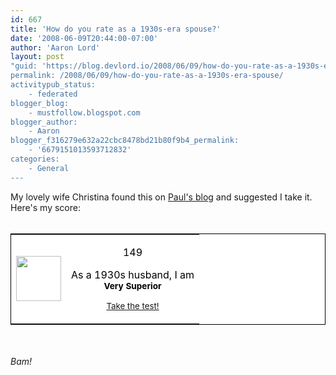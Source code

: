 ```yaml
---
id: 667
title: 'How do you rate as a 1930s-era spouse?'
date: '2008-06-09T20:44:00-07:00'
author: 'Aaron Lord'
layout: post
"guid: 'https://blog.devlord.io/2008/06/09/how-do-you-rate-as-a-1930s-era-spouse/'
permalink: /2008/06/09/how-do-you-rate-as-a-1930s-era-spouse/
activitypub_status:
    - federated
blogger_blog:
    - mustfollow.blogspot.com
blogger_author:
    - Aaron
blogger_f316279e632a22cbc8478bd21b80f9b4_permalink:
    - '6679151013593712832'
categories:
    - General
---
```


My lovely wife Christina found this on <a href="http://possumbane.livejournal.com/383295.html">Paul's blog</a> and suggested I take it.  Here's my score:<br /><br /><table style="border:1px solid rgb(0,0,0);color:rgb(0,0,0);background-color:rgb(255,255,255);" border="0" cellpadding="2" cellspacing="0" width="300"><tbody><tr><td><img src="http://www.magatsu.net/maritaltest/husband.jpg" height="72" width="72" /></td><td><p style="text-align:center;"><span style="font-size:100%;">149</span></p><p style="text-align:center;">As a 1930s husband, I am<br /><strong><span style="font-size:85%;">Very Superior</span></strong></p><p style="text-align:center;"><small><a href="http://www.magatsu.net/maritaltest/">Take the test!</a></small></p></td></tr></tbody></table><br /><br /><span style="font-style:italic;">Bam!</span><div class="blogger-post-footer"></div>